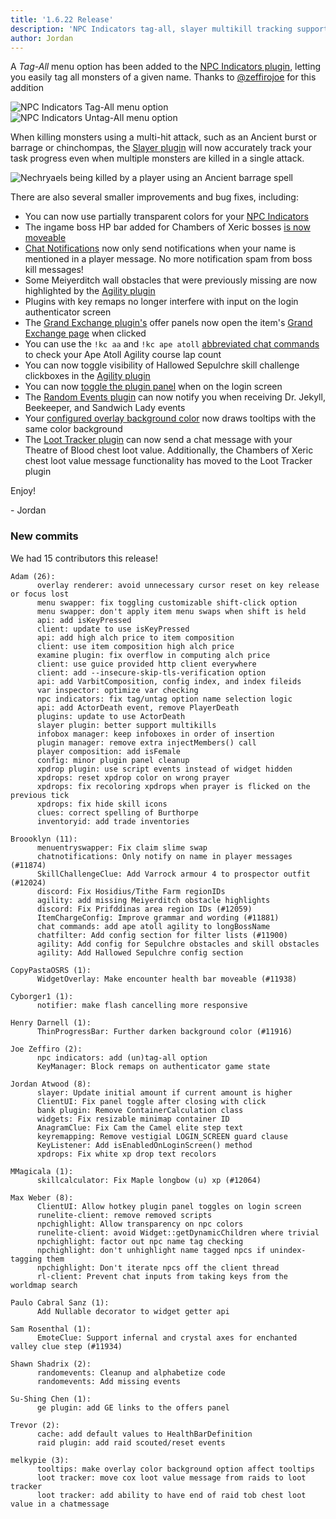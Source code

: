 ```yaml
---
title: '1.6.22 Release'
description: 'NPC Indicators tag-all, slayer multikill tracking support'
author: Jordan
---
```


A _Tag-All_ menu option has been added to the [NPC Indicators
plugin](https://github.com/runelite/runelite/wiki/NPC-Indicators), letting you easily tag all
monsters of a given name. Thanks to [@zeffirojoe](https://github.com/zeffirojoe) for this addition

![NPC Indicators Tag-All menu option](/img/blog/1.6.22-Release/npc-indicators-tag-all.png)
![NPC Indicators Untag-All menu option](/img/blog/1.6.22-Release/npc-indicators-untag-all.png)

When killing monsters using a multi-hit attack, such as an Ancient burst or barrage or chinchompas,
the [Slayer plugin](https://github.com/runelite/runelite/wiki/Slayer) will now accurately track your
task progress even when multiple monsters are killed in a single attack.

![Nechryaels being killed by a player using an Ancient barrage spell](/img/blog/1.6.22-Release/slayer-multikills.png)

There are also several smaller improvements and bug fixes, including:

- You can now use partially transparent colors for your [NPC
  Indicators](https://github.com/runelite/runelite/wiki/NPC-Indicators)
- The ingame boss HP bar added for Chambers of Xeric bosses [is now
  moveable](https://github.com/runelite/runelite/wiki/General-Features#moving-overlays)
- [Chat Notifications](https://github.com/runelite/runelite/wiki/Chat-Notifications) now only send
  notifications when your name is mentioned in a player message. No more notification spam from
  boss kill messages!
- Some Meiyerditch wall obstacles that were previously missing are now highlighted by the [Agility
  plugin](https://github.com/runelite/runelite/wiki/Agility)
- Plugins with key remaps no longer interfere with input on the login authenticator screen
- The [Grand Exchange plugin's](https://github.com/runelite/runelite/wiki/Grand-Exchange) offer
  panels now open the item's [Grand Exchange page](https://secure.runescape.com/m=itemdb_oldschool/)
  when clicked
- You can use the `!kc aa` and `!kc ape atoll` [abbreviated chat
  commands](https://github.com/runelite/runelite/wiki/Chat-Commands#boss-abbreviations) to check
  your Ape Atoll Agility course lap count
- You can now toggle visibility of Hallowed Sepulchre skill challenge clickboxes in the [Agility
  plugin](https://github.com/runelite/runelite/wiki/Agility)
- You can now [toggle the plugin
  panel](https://github.com/runelite/runelite/wiki/RuneLite#plugin-panel-toggle-key) when on the
  login screen
- The [Random Events plugin](https://github.com/runelite/runelite/wiki/Random-Events) can now notify
  you when receiving Dr. Jekyll, Beekeeper, and Sandwich Lady events
- Your [configured overlay background
  color](https://github.com/runelite/runelite/wiki/RuneLite#overlay-color) now draws tooltips with
  the same color background
- The [Loot Tracker plugin](https://github.com/runelite/runelite/wiki/Loot-Tracker) can now send a
  chat message with your Theatre of Blood chest loot value. Additionally, the Chambers of Xeric
  chest loot value message functionality has moved to the Loot Tracker plugin

Enjoy!

\- Jordan

### New commits

We had 15 contributors this release!

```
Adam (26):
      overlay renderer: avoid unnecessary cursor reset on key release or focus lost
      menu swapper: fix toggling customizable shift-click option
      menu swapper: don't apply item menu swaps when shift is held
      api: add isKeyPressed
      client: update to use isKeyPressed
      api: add high alch price to item composition
      client: use item composition high alch price
      examine plugin: fix overflow in computing alch price
      client: use guice provided http client everywhere
      client: add --insecure-skip-tls-verification option
      api: add VarbitComposition, config index, and index fileids
      var inspector: optimize var checking
      npc indicators: fix tag/untag option name selection logic
      api: add ActorDeath event, remove PlayerDeath
      plugins: update to use ActorDeath
      slayer plugin: better support multikills
      infobox manager: keep infoboxes in order of insertion
      plugin manager: remove extra injectMembers() call
      player composition: add isFemale
      config: minor plugin panel cleanup
      xpdrop plugin: use script events instead of widget hidden
      xpdrops: reset xpdrop color on wrong prayer
      xpdrops: fix recoloring xpdrops when prayer is flicked on the previous tick
      xpdrops: fix hide skill icons
      clues: correct spelling of Burthorpe
      inventoryid: add trade inventories

Broooklyn (11):
      menuentryswapper: Fix claim slime swap
      chatnotifications: Only notify on name in player messages (#11874)
      SkillChallengeClue: Add Varrock armour 4 to prospector outfit (#12024)
      discord: Fix Hosidius/Tithe Farm regionIDs
      agility: add missing Meiyerditch obstacle highlights
      discord: Fix Prifddinas area region IDs (#12059)
      ItemChargeConfig: Improve grammar and wording (#11881)
      chat commands: add ape atoll agility to longBossName
      chatfilter: Add config section for filter lists (#11900)
      agility: Add config for Sepulchre obstacles and skill obstacles
      agility: Add Hallowed Sepulchre config section

CopyPastaOSRS (1):
      WidgetOverlay: Make encounter health bar moveable (#11938)

Cyborger1 (1):
      notifier: make flash cancelling more responsive

Henry Darnell (1):
      ThinProgressBar: Further darken background color (#11916)

Joe Zeffiro (2):
      npc indicators: add (un)tag-all option
      KeyManager: Block remaps on authenticator game state

Jordan Atwood (8):
      slayer: Update initial amount if current amount is higher
      ClientUI: Fix panel toggle after closing with click
      bank plugin: Remove ContainerCalculation class
      widgets: Fix resizable minimap container ID
      AnagramClue: Fix Cam the Camel elite step text
      keyremapping: Remove vestigial LOGIN_SCREEN guard clause
      KeyListener: Add isEnabledOnLoginScreen() method
      xpdrops: Fix white xp drop text recolors

MMagicala (1):
      skillcalculator: Fix Maple longbow (u) xp (#12064)

Max Weber (8):
      ClientUI: Allow hotkey plugin panel toggles on login screen
      runelite-client: remove removed scripts
      npchighlight: Allow transparency on npc colors
      runelite-client: avoid Widget::getDynamicChildren where trivial
      npchighlight: factor out npc name tag checking
      npchighlight: don't unhighlight name tagged npcs if unindex-tagging them
      npchighlight: Don't iterate npcs off the client thread
      rl-client: Prevent chat inputs from taking keys from the worldmap search

Paulo Cabral Sanz (1):
      Add Nullable decorator to widget getter api

Sam Rosenthal (1):
      EmoteClue: Support infernal and crystal axes for enchanted valley clue step (#11934)

Shawn Shadrix (2):
      randomevents: Cleanup and alphabetize code
      randomevents: Add missing events

Su-Shing Chen (1):
      ge plugin: add GE links to the offers panel

Trevor (2):
      cache: add default values to HealthBarDefinition
      raid plugin: add raid scouted/reset events

melkypie (3):
      tooltips: make overlay color background option affect tooltips
      loot tracker: move cox loot value message from raids to loot tracker
      loot tracker: add ability to have end of raid tob chest loot value in a chatmessage
```
